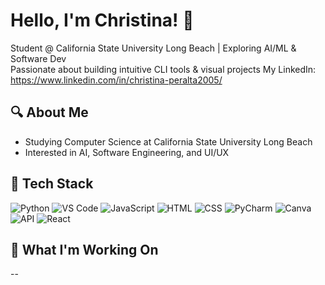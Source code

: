 # Hello, I'm Christina! 👋  
Student @ California State University Long Beach | Exploring AI/ML & Software Dev  
Passionate about building intuitive CLI tools & visual projects
My LinkedIn: https://www.linkedin.com/in/christina-peralta2005/ 

## 🔍 About Me
- Studying Computer Science at California State University Long Beach
- Interested in AI, Software Engineering, and UI/UX 

## 🧰 Tech Stack
![Python](https://img.shields.io/badge/Python-3776AB?style=for-the-badge&logo=python&logoColor=white)
![VS Code](https://img.shields.io/badge/VSCode-007ACC?style=for-the-badge&logo=visualstudiocode&logoColor=white)
![JavaScript](https://img.shields.io/badge/JavaScript-F7DF1E?style=for-the-badge&logo=javascript&logoColor=black)
![HTML](https://img.shields.io/badge/HTML5-E34F26?style=for-the-badge&logo=html5&logoColor=white)
![CSS](https://img.shields.io/badge/CSS3-1572B6?style=for-the-badge&logo=css3&logoColor=white)
![PyCharm](https://img.shields.io/badge/PyCharm-000000?style=for-the-badge&logo=pycharm&logoColor=white)
![Canva](https://img.shields.io/badge/Canva-00C4CC?style=for-the-badge&logo=canva&logoColor=white)
![API](https://img.shields.io/badge/API-FF9800?style=for-the-badge&logo=api&logoColor=white)
![React](https://img.shields.io/badge/React-20232A?style=for-the-badge&logo=react&logoColor=61DAFB)

## 🚀 What I'm Working On
--
